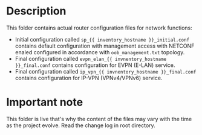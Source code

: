 # Description
This folder contains actual router configuration files for network functions:
- Initial configuration called `sp_{{ inventory_hostname }}_initial.conf` contains default configuration with management access with NETCONF enaled configured in accordance with `oob_management.txt` topology.
- Final configuration called `evpn_elan_{{ invnentory_hostname }}_final.conf` contains configuration for EVPN (E-LAN) service.
- Final configuration called `ip_vpn_{{ invnentory_hostname }}_final.conf` contains configuration for IP-VPN (VPNv4/VPNv6) service.

# Important note
This folder is live that's why the content of the files may vary with the time as the project evolve. Read the change log in root directory.
